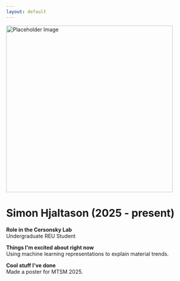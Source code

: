```yaml
---
layout: default
---
```


<head>
<style>
.profile-container {
 display: flex;
 flex-direction: row;
 flex-wrap: wrap;
 justify-content: center;
 align-items: center;
 gap: 15px 15px;
 max-width: 100%;
 margin-left: auto;
 margin-right: auto;
 margin-top: 20px;
 margin-bottom: 20px;
}
.extra {
 object-fit: cover;
 text-align: center;
 max-width: 20em;
 max-height: 24em;
}
.profile {
 width: 32em;
 height: 32em;
 object-fit: cover;
}

@media print, screen and (max-width: 720px) {
 .profile {
  width: 100%;
 }
}

</style>
</head>

<!-- Replace `example_student` with your name -->
<img src="{{ site.baseurl }}/assets/img/simon_hjaltason.jpg" alt="Placeholder Image" class="center profile">

<!-- Replace `Example Student` with your name and include your start date-->
# **Simon Hjaltason (2025 - present)**

<!-- Choose your title -- feel free to be professionally silly -->
**Role in the Cersonsky Lab**\
Undergraduate REU Student

<!-- Name at least one research topic amongst this list -->
**Things I'm excited about right now**\
Using machine learning representations to explain material trends.

<!-- Ultimately, we'll use this section to
     include papers and talks, and contributions
     But for now put whatever you want -->
**Cool stuff I've done**\
Made a poster for MTSM 2025.


<!-- If you have photos you would like to exhibit,
     save them as `/assets/member_images/your_name_photo_#.png`
     and replace example_student below -->
